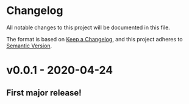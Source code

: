 # Changelog

All notable changes to this project will be documented in this file.

The format is based on [Keep a Changelog](https://keepachangelog.com/en/1.0.0/),
and this project adheres to [Semantic Version](https://semver.org/spec/v2.0.0.html).

# v0.0.1 - 2020-04-24

## First major release!
